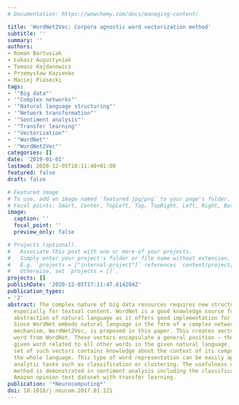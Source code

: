 ```yaml
---
# Documentation: https://wowchemy.com/docs/managing-content/

title: 'WordNet2Vec: Corpora agnostic word vectorization method'
subtitle: ''
summary: ''
authors:
- Roman Bartusiak
- Łukasz Augustyniak
- Tomasz Kajdanowicz
- Przemysław Kazienko
- Maciej Piasecki
tags:
- '"Big data"'
- '"Complex networks"'
- '"Natural language structuring"'
- '"Network transformation"'
- '"Sentiment analysis"'
- '"Transfer learning"'
- '"Vectorization"'
- '"WordNet"'
- '"WordNet2Vec"'
categories: []
date: '2019-01-01'
lastmod: 2020-12-05T18:11:48+01:00
featured: false
draft: false

# Featured image
# To use, add an image named `featured.jpg/png` to your page's folder.
# Focal points: Smart, Center, TopLeft, Top, TopRight, Left, Right, BottomLeft, Bottom, BottomRight.
image:
  caption: ''
  focal_point: ''
  preview_only: false

# Projects (optional).
#   Associate this post with one or more of your projects.
#   Simply enter your project's folder or file name without extension.
#   E.g. `projects = ["internal-project"]` references `content/project/deep-learning/index.md`.
#   Otherwise, set `projects = []`.
projects: []
publishDate: '2020-12-05T17:11:47.614204Z'
publication_types:
- '2'
abstract: The complex nature of big data resources requires new structuring methods,
  especially for textual content. WordNet is a good knowledge source for the comprehensive
  abstraction of natural language as it offers good implementation for many languages.
  Since WordNet embeds natural language in the form of a complex network, a transformation
  mechanism, WordNet2Vec, is proposed in this paper. This creates vectors for each
  word from WordNet. These vectors encapsulate a general position — the role of a
  given word related to all other words in the given natural language. Any list or
  set of such vectors contains knowledge about the context of its components within
  the whole language. This type of word representation can be easily applied to many
  analytic tasks such as classification or clustering. The usefulness of the WordNet2Vec
  method is demonstrated in sentiment analysis including the classification of an
  Amazon opinion text dataset with transfer learning.
publication: '*Neurocomputing*'
doi: 10.1016/j.neucom.2017.01.121
---
```

